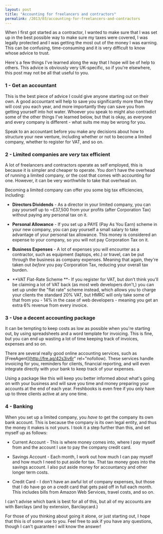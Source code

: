 ```yaml
---
layout: post
title: "Accounting for freelancers and contractors"
permalink: /2013/03/accounting-for-freelancers-and-contractors
---
```


When I first got started as a contractor, I wanted to make sure that I was set up in the best possible way to make sure my taxes were covered, I was legally protected and I was getting the most out of the money I was earning. This can be confusing, time-consuming and it is very difficult to know whose advice to trust.

Here's a few things I've learned along the way that I hope will be of help to others. This advice is obviously very UK-specific, so if you're elsewhere, this post may not be all that useful to you.

### 1 - Get an accountant

This is the best piece of advice I could give anyone starting out on their own. A good accountant will help to save you significantly more than they will cost you each year, and more importantly they can save you from getting yourself into hot water. Whoever you speak to might also contradict some of the other things I've learned below, but that is okay, as everyone and every company is different - what suits me may be wrong for you.

Speak to an accountant before you make any decisions about how to structure your new venture, including whether or not to become a limited company, whether to register for VAT, and so on.

### 2 - Limited companies are *very* tax efficient

A lot of freelancers and contractors operate as self employed, this is because it is simpler and cheaper to operate. You don't have the overhead of running a limited company, or the cost that comes with accounting for one. However, it can be very worthwhile to take that overhead on.

Becoming a limited company can offer you some big tax efficiencies, including:

* **Directors Dividends** - As a director in your limited company, you can pay yourself up to ~£37,500 from your profits (after Corporation Tax) without paying any personal tax on it.

* **Personal Allowance** - If you set up a PAYE (Pay As You Earn) scheme in your new company, you can pay yourself a small salary to take advantage of your personal tax allowance. This money is considered an expense to your company, so you will not pay Corporation Tax on it.

* **Business Expenses** - A lot of expenses you will encounter as a contractor, such as equipment (laptops, etc.) or travel, can be put through the business as company expenses. Meaning that again, they're taken out *before* you pay Corporation Tax, reducing your overall tax burden.

* **VAT Flat-Rate Scheme **- If you register for VAT, but don't think you'll be claiming a lot of VAT back (as most web developers don't,) you can set up under the "flat rate" scheme instead, which allows you to charge your clients the standard 20% VAT, but HMRC will only take some of that from you - 14% in the case of web developers - meaning you get an extra 6% revenue from every invoice.

### 3 - Use a decent accounting package

It can be tempting to keep costs as low as possible when you're starting out, by using spreadsheets and a word template for invoicing. This is fine, but you can end up wasting a lot of time keeping track of invoices, expenses and so on.

There are several really good online accounting services, such as [FreeAgent](http://fre.ag/42s3iv6r" rel="nofollow). These services handle invoicing for you, reminders for clients, financial reporting, and will even integrate directly with your bank to keep track of your expenses.

Using a package like this will keep you better informed about what's going on with your business and will save you time and money preparing your accounts at the end of each year. Freshbooks is even free if you only have up to three clients active at any one time.

### 4 - Banking

When you set up a limited company, you *have to* get the company its own bank account. This is because the company is its own legal entity, and thus the money it makes is not yours. I took it a step further than this, and set myself up as follows:

* Current Account - This is where money comes into, where I pay myself from and the account I use to pay the company credit card.

* Savings Account - Each month, I work out how much I can pay myself and how much I need to put aside for tax. That tax money goes into the savings account. I also put aside money for accountancy and other longer term costs.

* Credit Card - I don't have an awful lot of company expenses, but those that I do have go on a credit card that gets paid off in full each month. This includes bills from Amazon Web Services, travel costs, and so on.

I can't advise which bank is best for all of this, but all of my accounts are with Barclays (and by extension, Barclaycard.)

For those of you thinking about going it alone, or just starting out, I hope that this is of some use to you. Feel free to ask if you have any questions, though I can't guarantee I will know the answer!